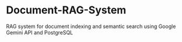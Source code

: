 # Document-RAG-System
RAG system for document indexing and semantic search using Google Gemini API and PostgreSQL
